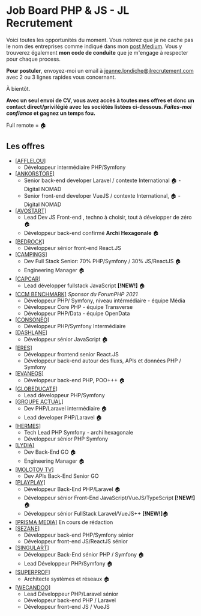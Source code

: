 # Job Board PHP & JS - JL Recrutement

Voici toutes les opportunités du moment. Vous noterez que je ne cache pas le nom des entreprises comme indiqué dans mon <a href="https://medium.com/@jlondiche/jarr%C3%AAte-le-recrutement-propri%C3%A9taire-je-d%C3%A9marre-l-open-source-6e33463aec9">post Medium</a>. Vous y trouverez également **mon code de conduite** que je m'engage à respecter pour chaque process.

**Pour postuler**, envoyez-moi un email à <a href="mailto:jeanne.londiche@jlrecrutement.com">jeanne.londiche@jlrecrutement.com</a> avec 2 ou 3 lignes rapides vous concernant.

À bientôt.

**Avec un seul envoi de CV, vous avez accès à toutes mes offres et donc un contact direct/privilégié avec les sociétés listées ci-dessous. _Faites-moi confiance_ et gagnez un temps fou.**

Full remote = 🏠

## Les offres

- <a href="https://github.com/jlondiche/job-board-php/blob/master/AFFLELOU.md">[AFFLELOU]</a> 
	- Développeur intermédiaire PHP/Symfony 
- <a href="https://github.com/jlondiche/job-board-php/blob/master/ANKORSTORE.md">[ANKORSTORE]</a> 
	- Senior back-end developer Laravel / contexte International 🏠 - Digital NOMAD 
	- Senior front-end developer VueJS / contexte International, 🏠 - Digital NOMAD 
- <a href="https://github.com/jlondiche/job-board-php/blob/master/AVOSTART.md">[AVOSTART]</a> 
	- Lead Dev JS Front-end , techno à choisir, tout à développer de zéro 🏠
	- Développeur back-end confirmé **Archi Hexagonale** 🏠
- <a href="https://github.com/jlondiche/job-board-php/blob/master/BEDROCK.md">[BEDROCK]</a> 
	- Développeur sénior front-end React.JS
- <a href="https://github.com/jlondiche/job-board-php/blob/master/CAMPINGS.md">[CAMPINGS]</a> 
	- Dev Full Stack Senior: 70% PHP/Symfony / 30% JS/ReactJS 🏠
	- Engineering Manager 🏠
- <a href="https://github.com/jlondiche/job-board-php/blob/master/CAPCAR.md">[CAPCAR]</a> 
	- Lead développer fullstack JavaScript **[!NEW!]** 🏠
- <a href="https://github.com/jlondiche/job-board-php/blob/master/CCM%20BENCHMARK.md">[CCM BENCHMARK]</a> *Sponsor du ForumPHP 2021*
	- Développeur PHP/ Symfony, niveau intérmédiaire - équipe Média
	- Développeur Core PHP - équipe Transverse
	- Développeur PHP/Data - équipe OpenData
- <a href="https://github.com/jlondiche/job-board-php/blob/master/CONSONEO.md">[CONSONEO]</a> 
	- Développeur PHP/Symfony Intermédiaire 
- <a href="https://github.com/jlondiche/job-board-php/blob/master/DASHLANE.md">[DASHLANE]</a> 
	- Développeur sénior JavaScript 🏠
- <a href="https://github.com/jlondiche/job-board-php/blob/master/ERES.md">[ERES]</a> 
	- Développeur frontend senior React.JS 
 	- Développeur back-end autour des fluxs, APIs et données PHP / Symfony
- <a href="https://github.com/jlondiche/job-board-php/blob/master/EVANEOS.md">[EVANEOS]</a> 
	- Développeur back-end PHP, POO+++ 🏠
- <a href="https://github.com/jlondiche/job-board-php/blob/master/GLOBEDUCATE.md">[GLOBEDUCATE]</a>
	- Lead développeur PHP/Symfony 
- <a href="https://github.com/jlondiche/job-board-php/blob/master/Groupe%20Actual.md">[GROUPE ACTUAL]</a>
	- Dev PHP/Laravel intermédiaire 🏠
	- Lead developer PHP/Laravel 🏠
- <a href="https://github.com/jlondiche/job-board-php/blob/master/HERMES.md">[HERMES]</a>
	- Tech Lead PHP Symfony - archi hexagonale 
	- Développeur sénior PHP Symfony
- <a href="https://github.com/jlondiche/job-board-php/blob/master/LYDIA.md">[LYDIA]</a> 
	- Dev Back-End GO 🏠
	- Engineering Manager 🏠
- <a href="https://github.com/jlondiche/job-board-php/blob/master/MOLOTOV%20TV.md">[MOLOTOV TV]</a> 
	- Dev APIs Back-End Senior GO
- <a href="https://github.com/jlondiche/job-board-php/blob/master/PlayPlay.md">[PLAYPLAY]</a> 
	- Développeur Back-End PHP/Laravel 🏠
	- Développeur sénior Front-End JavaScript/VueJS/TypeScript **[!NEW!]** 🏠
	- Développeur sénior FullStack Laravel/VueJS++ **[!NEW!]**🏠
- <a href="https://github.com/jlondiche/job-board-php/blob/master/PRISMAMEDIA.md">[PRISMA MEDIA]</a> En cours de rédaction
- <a href="https://github.com/jlondiche/job-board-php/blob/master/SEZANE.md">[SEZANE]</a> 
	- Développeur back-end PHP/Symfony sénior
	- Développeur front-end JS/ReactJS sénior
- <a href="https://github.com/jlondiche/job-board-php/blob/master/SINGULART.md">[SINGULART]</a> 
	- Développeur Back-End sénior PHP / Symfony 🏠
	- Lead Développeur PHP/Symfony 🏠
- <a href="https://github.com/jlondiche/job-board-php/blob/master/SUPERPROF.md">[SUPERPROF]</a> 
	- Architecte systèmes et réseaux 🏠
- <a href="https://github.com/jlondiche/job-board-php/blob/master/WECANDOO.md">[WECANDOO]</a> 
	- Lead Développeur PHP/Laravel sénior
	- Développeur back-end PHP / Laravel
	- Développeur front-end JS / VueJS


